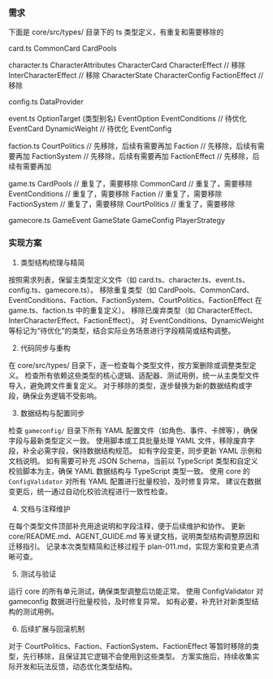 ### 需求

下面是 core/src/types/ 目录下的 ts 类型定义，有重复和需要移除的

card.ts
CommonCard
CardPools

character.ts
CharacterAttributes
CharacterCard
CharacterEffect      // 移除
InterCharacterEffect // 移除
CharacterState
CharacterConfig
FactionEffect        // 移除

config.ts
DataProvider

event.ts
OptionTarget (类型别名)
EventOption
EventConditions   // 待优化
EventCard
DynamicWeight     // 待优化
EventConfig

faction.ts
CourtPolitics     // 先移除，后续有需要再加
Faction           // 先移除，后续有需要再加
FactionSystem     // 先移除，后续有需要再加
FactionEffect     // 先移除，后续有需要再加

game.ts
CardPools         // 重复了，需要移除
CommonCard        // 重复了，需要移除
EventConditions   // 重复了，需要移除
Faction           // 重复了，需要移除
FactionSystem     // 重复了，需要移除
CourtPolitics     // 重复了，需要移除

gamecore.ts
GameEvent
GameState
GameConfig
PlayerStrategy

### 实现方案
1. 类型结构梳理与精简

按照需求列表，保留主类型定义文件（如 card.ts、character.ts、event.ts、config.ts、gamecore.ts）。
移除重复类型（如 CardPools、CommonCard、EventConditions、Faction、FactionSystem、CourtPolitics、FactionEffect 在 game.ts、faction.ts 中的重复定义）。
移除已废弃类型（如 CharacterEffect、InterCharacterEffect、FactionEffect）。
对 EventConditions、DynamicWeight 等标记为“待优化”的类型，结合实际业务场景进行字段精简或结构调整。

2. 代码同步与重构

在 core/src/types/ 目录下，逐一检查每个类型文件，按方案删除或调整类型定义。
检查所有依赖这些类型的核心逻辑、适配器、测试用例，统一从主类型文件导入，避免跨文件重复定义。
对于移除的类型，逐步替换为新的数据结构或字段，确保业务逻辑不受影响。

3. 数据结构与配置同步

检查 `gameconfig/` 目录下所有 YAML 配置文件（如角色、事件、卡牌等），确保字段与最新类型定义一致。
使用脚本或工具批量处理 YAML 文件，移除废弃字段，补全必需字段，保持数据结构规范。
如有字段变更，同步更新 YAML 示例和文档说明。
如有需要可补充 JSON Schema，当前以 TypeScript 类型和自定义校验脚本为主，确保 YAML 数据结构与 TypeScript 类型一致。
使用 core 的 `ConfigValidator` 对所有 YAML 配置进行批量校验，及时修复异常。
建议在数据变更后，统一通过自动化校验流程进行一致性检查。

4. 文档与注释维护

在每个类型文件顶部补充用途说明和字段注释，便于后续维护和协作。
更新 core/README.md、AGENT_GUIDE.md 等关键文档，说明类型结构调整原因和迁移指引。
记录本次类型精简和迁移过程于 plan-011.md，实现方案和变更点清晰可查。

5. 测试与验证

运行 core 的所有单元测试，确保类型调整后功能正常。
使用 ConfigValidator 对 gameconfig 数据进行批量校验，及时修复异常。
如有必要，补充针对新类型结构的测试用例。

6. 后续扩展与回滚机制

对于 CourtPolitics、Faction、FactionSystem、FactionEffect 等暂时移除的类型，先行移除，且保证其它逻辑不会使用到这些类型。
方案实施后，持续收集实际开发和玩法反馈，动态优化类型结构。
